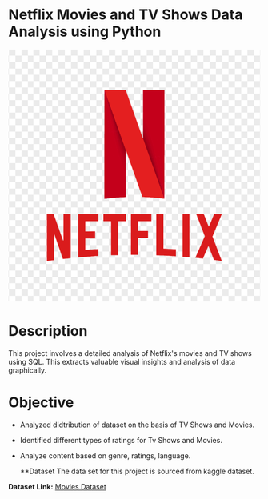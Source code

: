 # Netflix Movies and TV Shows Data Analysis using Python

![](https://github.com/samridhikhanna/Netflix_sql_project/blob/main/netflix-vector-flat-logo-735811696261671nhzlvgcmyf.png)

# Description 

This project involves a detailed analysis of Netflix's movies and TV shows using SQL. This extracts valuable visual insights and analysis of data graphically.

# Objective

- Analyzed didtribution of dataset on the basis of TV Shows and Movies.
- Identified different types of ratings for Tv Shows and Movies.
- Analyze content based on genre, ratings, language.

  **Dataset
The data set for this project is sourced from kaggle dataset.

**Dataset Link:** [Movies Dataset](https://www.kaggle.com/datasets/ashishgup/netflix-rotten-tomatoes-metacritic-imdb)
